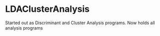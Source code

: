# LDAClusterAnalysis
Started out as Discriminant and Cluster Analysis programs.
Now holds all analysis programs
